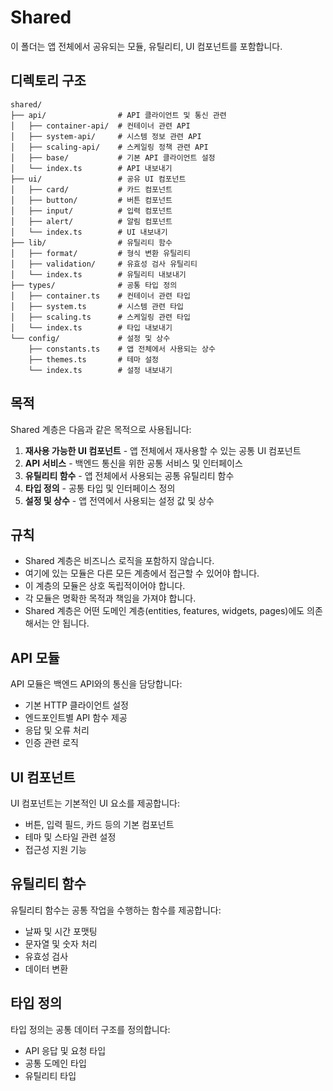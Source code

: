 # Shared

이 폴더는 앱 전체에서 공유되는 모듈, 유틸리티, UI 컴포넌트를 포함합니다.

## 디렉토리 구조

```
shared/
├── api/                # API 클라이언트 및 통신 관련
│   ├── container-api/  # 컨테이너 관련 API
│   ├── system-api/     # 시스템 정보 관련 API
│   ├── scaling-api/    # 스케일링 정책 관련 API
│   ├── base/           # 기본 API 클라이언트 설정
│   └── index.ts        # API 내보내기
├── ui/                 # 공유 UI 컴포넌트
│   ├── card/           # 카드 컴포넌트
│   ├── button/         # 버튼 컴포넌트
│   ├── input/          # 입력 컴포넌트
│   ├── alert/          # 알림 컴포넌트
│   └── index.ts        # UI 내보내기
├── lib/                # 유틸리티 함수
│   ├── format/         # 형식 변환 유틸리티
│   ├── validation/     # 유효성 검사 유틸리티
│   └── index.ts        # 유틸리티 내보내기 
├── types/              # 공통 타입 정의
│   ├── container.ts    # 컨테이너 관련 타입
│   ├── system.ts       # 시스템 관련 타입
│   ├── scaling.ts      # 스케일링 관련 타입
│   └── index.ts        # 타입 내보내기
└── config/             # 설정 및 상수
    ├── constants.ts    # 앱 전체에서 사용되는 상수
    ├── themes.ts       # 테마 설정
    └── index.ts        # 설정 내보내기
```

## 목적

Shared 계층은 다음과 같은 목적으로 사용됩니다:

1. **재사용 가능한 UI 컴포넌트** - 앱 전체에서 재사용할 수 있는 공통 UI 컴포넌트
2. **API 서비스** - 백엔드 통신을 위한 공통 서비스 및 인터페이스
3. **유틸리티 함수** - 앱 전체에서 사용되는 공통 유틸리티 함수
4. **타입 정의** - 공통 타입 및 인터페이스 정의
5. **설정 및 상수** - 앱 전역에서 사용되는 설정 값 및 상수

## 규칙

- Shared 계층은 비즈니스 로직을 포함하지 않습니다.
- 여기에 있는 모듈은 다른 모든 계층에서 접근할 수 있어야 합니다.
- 이 계층의 모듈은 상호 독립적이어야 합니다.
- 각 모듈은 명확한 목적과 책임을 가져야 합니다.
- Shared 계층은 어떤 도메인 계층(entities, features, widgets, pages)에도 의존해서는 안 됩니다.

## API 모듈

API 모듈은 백엔드 API와의 통신을 담당합니다:

- 기본 HTTP 클라이언트 설정
- 엔드포인트별 API 함수 제공
- 응답 및 오류 처리
- 인증 관련 로직

## UI 컴포넌트

UI 컴포넌트는 기본적인 UI 요소를 제공합니다:

- 버튼, 입력 필드, 카드 등의 기본 컴포넌트
- 테마 및 스타일 관련 설정
- 접근성 지원 기능

## 유틸리티 함수

유틸리티 함수는 공통 작업을 수행하는 함수를 제공합니다:

- 날짜 및 시간 포맷팅
- 문자열 및 숫자 처리
- 유효성 검사
- 데이터 변환

## 타입 정의

타입 정의는 공통 데이터 구조를 정의합니다:

- API 응답 및 요청 타입
- 공통 도메인 타입
- 유틸리티 타입 